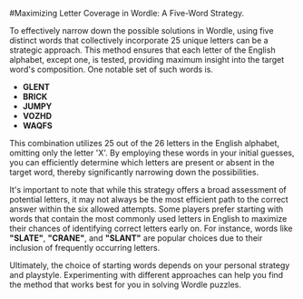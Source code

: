 #Maximizing Letter Coverage in Wordle: A Five-Word Strategy.

To effectively narrow down the possible solutions in Wordle, using five distinct words that collectively incorporate 25 unique letters can be a strategic approach. 
This method ensures that each letter of the English alphabet, except one, is tested, providing maximum insight into the target word's composition. One notable set of such words is.

- **GLENT**
- **BRICK**
- **JUMPY**
- **VOZHD**
- **WAQFS**

This combination utilizes 25 out of the 26 letters in the English alphabet, omitting only the letter 'X'. By employing these words in your initial guesses, you can efficiently determine which letters are present or absent in the target word, thereby significantly narrowing down the possibilities.

It's important to note that while this strategy offers a broad assessment of potential letters, it may not always be the most efficient path to the correct answer within the six allowed attempts. Some players prefer starting with words that contain the most commonly used letters in English to maximize their chances of identifying correct letters early on. For instance, words like **"SLATE"**, **"CRANE"**, and **"SLANT"** are popular choices due to their inclusion of frequently occurring letters.

Ultimately, the choice of starting words depends on your personal strategy and playstyle. Experimenting with different approaches can help you find the method that works best for you in solving Wordle puzzles. 
